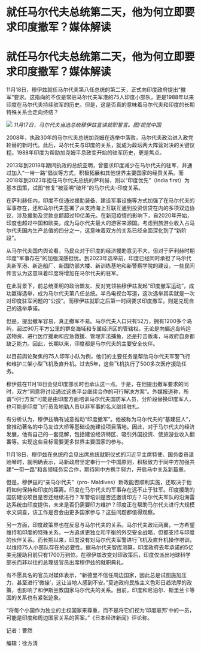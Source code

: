# 就任马尔代夫总统第二天，他为何立即要求印度撤军？媒体解读

# 就任马尔代夫总统第二天，他为何立即要求印度撤军？媒体解读

11月18日，穆伊兹就任马尔代夫第八任总统的第二天，正式向印度政府提出“撤军”要求。这指向的不仅是常驻马尔代夫军港的75人印度小部队，更是1988年以来印度在马尔代夫持续驻军的历史。但是，这是否真的意味着马尔代夫和印度的长期特殊关系会走向终结？

![](https://inews.gtimg.com/om_bt/OIP7QBjJ1yKsmC7mQDoq7o-2GNy4yhCBtz5eaZEchAd5sAA/1000)
_11月17日，马尔代夫当选总统穆伊兹宣读就职誓言。图/视觉中国_

2008年，执政30年的马尔代夫总统加尧姆在选举中落败，马尔代夫政治进入政党轮替的新时代。此后，马尔代夫与印度的关系，就成为政坛两大阵营对决的关键议程。1988年印度为帮助加尧姆平息政变开始的驻军历史，更是焦点。

2013年到2018年期间执政的总统亚明，曾要求印度减少在马尔代夫的驻军，并通过加入“一带一路”倡议等方式，积极拓展和其他世界主要国家的经贸关系。而2018年到2023年担任马尔代夫总统的萨利赫，则以“印度优先”（India
first）为基本国策，试图“修复”被亚明“破坏”的马尔代夫-印度关系。

在萨利赫任内，印度不仅通过援助装备、建设军事设施等方式加强了在马尔代夫的军事存在，还和马尔代夫签署了从支持海上互联互通到投资信贷在内的多项双边协议，涉及援助及贷款总额超过10亿美元。在新冠疫情的影响下，自2020年开始，印度也超过中国和欧美，成为马尔代夫最大的游客来源国。考虑到旅游业收入占马尔代夫国内生产总值的四分之一，这意味着双方的关系已经全面深化到了“新阶段”。

从马尔代夫国内舆论看，马民众对于印度的经济援助意见不大，但对于萨利赫时期印度“军事存在”的加强深感担忧。到2023年选举前，印度已经同时承担了马尔代夫新军港、新造船厂、新国防部大楼、新训练基地和新警察学院的建设，一些民间传言认为这意味着印度将增加在马尔代夫的驻军。

在此背景下，前总统亚明的政治盟友、反对党领袖穆伊兹发起“印度撤军运动”，成功赢得选举，成为马尔代夫第八任总统。半岛电视台写道，这次选举其实就是一次对印度驻军问题的“公投”。而穆伊兹就职之后第一时间要求印度撤军，则是兑现自己的选举承诺。

但是，提出撤军容易，真正撤军不易。马尔代夫人口只有52万，拥有1200多个岛屿，超过90万平方公里的群岛海域和专属经济区的管辖权。无论是向偏远岛屿运送物资、进行医疗援助和应急救援、管理非法捕鱼，还是打击贩毒，马政府自身都缺乏能力。因此，长期以来，印度都是马尔代夫的主要安全伙伴。

以目前舆论聚焦的75人印军小队为例，他们的主要任务是帮助马尔代夫军警飞行和维护三架小型飞机及直升机。过去5年，这些飞机执行了500多次医疗援助任务。

穆伊兹在11月18日会见印度部长时也承认这一点。于是，在他提出撤军要求的同时，双方“同意将讨论通过这些平台继续合作的可行解决方案”。外媒报道称，所谓“可行方案”可能是由印度方面培训马尔代夫国防军人员，分阶段替换印度军人，也可能是印度飞行员及地勤人员以非军事的名义继续驻扎。

有分析认为，穆伊兹确有诚意推动“印度撤军”。他被称为马尔代夫的“基建狂人”，曾推动著名的中马友谊大桥等基础设施建设项目落地。因此，对于马尔代夫的经济发展，他有自己的一套见解，包括建设经济特区、吸引外国投资、使旅游业收入翻番等。实现这些目标需要更多世界主要国家的参与。

11月18日，穆伊兹在总统府会见出席总统就职仪式的习近平主席特使、国务委员谌贻琴时，就明确表示，马新政府坚定奉行一个中国原则，积极致力于同中方加强共建“一带一路”和各领域务实合作，期待同中方携手努力，开启马中关系新篇章。

但是，穆伊兹的“亲马尔代夫”（pro-
Maldives）新政能否顺利实施，还取决于他将如何保持和印度的距离。印度在马尔代夫的军事存在远不止于驻军。印度援助的国防建设项目是否还继续进行？军警培训是否还邀请印方？马尔代夫军队的沿海雷达系统由印度提供，未来是否仍需要印方维护？印度正在帮助马尔代夫进行大规模水文调查，该工作是否会由更多国家参与？这些问题都值得观察。

另一方面，印度政策界也在反思与马尔代夫的关系。马尔代夫政坛两翼，一方希望维持和印度的特殊关系，一方追求更独立和平衡的外交安全战略，但都支持与印度的伙伴关系。而长期以来，印度没有对马尔代夫军警进行飞机及直升机操作培训，以维持75人小部队存在的必要性。据马尔代夫智库测算，印度政府去年承诺的5亿美元援助目前只有1700万到位。在穆伊兹改变对印政策后，印度仅派出地球科学部长而非以往的总理级官员出席穆伊兹的就职典礼。

有不愿具名的官员对媒体表示，“新德里不信任周边国家，因此总是试图施加压力，甚至进行‘微操’，这让当地人感到不安。”莫迪政府民族主义色彩日趋浓厚的政策，也影响了和伊斯兰教国家马尔代夫的关系。目前，印度和尼泊尔、斯里兰卡等国的关系也有紧张迹象。

“将每个小国作为独立的主权国家来尊重，而不是将它们视为‘印度联邦’中的一员，可能是印度和周边国家关系的答案。”《日本经济新闻》评论称。

记者：曹然

编辑：徐方清

